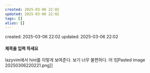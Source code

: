 ```yaml
---
created: 2025-03-06 22:02
updated: 2025-03-06 22:02
tags: []
alias: []
---
```


created: 2025-03-06 22:02
updated: 2025-03-06 22:02

#### 제목을 입력 하세요

lazyvim에서 hint를 이렇게 보여준다.
보기 너무 불편하다.
어
![[Pasted image 20250306220221.png]]